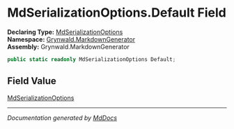 ﻿<!--  
  <auto-generated>   
    The contents of this file were generated by a tool.  
    Changes to this file may be list if the file is regenerated  
  </auto-generated>   
-->

# MdSerializationOptions.Default Field

**Declaring Type:** [MdSerializationOptions](../index.md)  
**Namespace:** [Grynwald.MarkdownGenerator](../../index.md)  
**Assembly:** Grynwald.MarkdownGenerator

```csharp
public static readonly MdSerializationOptions Default;
```

## Field Value

[MdSerializationOptions](../index.md)

___

*Documentation generated by [MdDocs](https://github.com/ap0llo/mddocs)*
